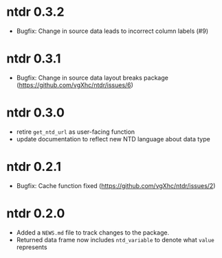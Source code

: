# ntdr 0.3.2
* Bugfix: Change in source data leads to incorrect column labels (#9)

# ntdr 0.3.1
* Bugfix: Change in source data layout breaks package (https://github.com/vgXhc/ntdr/issues/6)

# ntdr 0.3.0
* retire `get_ntd_url` as user-facing function
* update documentation to reflect new NTD language about data type

# ntdr 0.2.1
* Bugfix: Cache function fixed (https://github.com/vgXhc/ntdr/issues/2)

# ntdr 0.2.0

* Added a `NEWS.md` file to track changes to the package.
* Returned data frame now includes `ntd_variable` to denote what `value` represents
